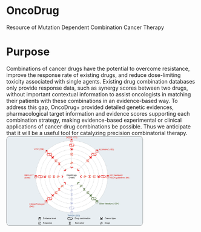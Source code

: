 # OncoDrug
Resource of Mutation Dependent Combination Cancer Therapy
# Purpose
Combinations of cancer drugs have the potential to overcome resistance, improve the response rate of existing drugs, and reduce dose-limiting toxicity associated with single agents. Existing drug combination databases only provide response data, such as synergy scores between two drugs, without important contextual information to assist oncologists in matching their patients with these combinations in an evidence-based way. To address this gap, OncoDrug+ provided detailed genetic evidences, pharmacological target information and evidence scores supporting each combination strategy, making evidence-based experimental or clinical applications of cancer drug combinations be possible. Thus we anticipate that it will be a useful tool for catalyzing precision combinatorial therapy. 
<img src="https://github.com/mulinlab/OncoDrug/blob/main/static/img/purpose.png" width="361" height="237">
